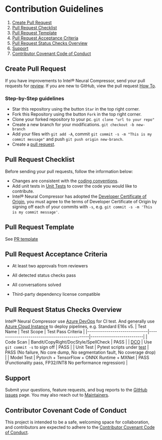 Contribution Guidelines
=======================
1. [Create Pull Request](#create-pull-request)
2. [Pull Request Checklist](#pull-request-checklist)
3. [Pull Request Template](#pull-request-template)
4. [Pull Request Acceptance Criteria](#pull-request-acceptance-criteria)
5. [Pull Request Status Checks Overview](#pull-request-status-checks-overview)
6. [Support](#support)
7. [Contributor Covenant Code of Conduct](#contributor-covenant-code-of-conduct)

## Create Pull Request
If you have improvements to Intel® Neural Compressor, send your pull requests for
[review](https://github.com/intel/neural-compressor/pulls).
If you are new to GitHub, view the pull request [How To](https://help.github.com/articles/using-pull-requests/).
### Step-by-Step guidelines
- Star this repository using the button `Star` in the top right corner.
- Fork this Repository using the button `Fork` in the top right corner.
- Clone your forked repository to your pc.
`git clone "url to your repo"`
- Create a new branch for your modifications.
`git checkout -b new-branch`
- Add your files with `git add -A`, commit `git commit -s -m "This is my commit message"` and push `git push origin new-branch`.
- Create a [pull request](https://github.com/intel/neural-compressor/pulls).

## Pull Request Checklist

Before sending your pull requests, follow the information below:

- Changes are consistent with the [coding conventions](./coding_style.md).
- Add unit tests in [Unit Tests](https://github.com/intel/neural-compressor/tree/master/test) to cover the code you would like to contribute.
- Intel® Neural Compressor has adopted the [Developer Certificate of Origin](https://en.wikipedia.org/wiki/Developer_Certificate_of_Origin), you must agree to the terms of Developer Certificate of Origin by signing off each of your commits with `-s`, e.g. `git commit -s -m 'This is my commit message'`.

## Pull Request Template

See [PR template](/.github/pull_request_template.md)

## Pull Request Acceptance Criteria
- At least two approvals from reviewers

- All detected status checks pass

- All conversations solved

- Third-party dependency license compatible

## Pull Request Status Checks Overview
Intel® Neural Compressor use [Azure DevOps](https://learn.microsoft.com/en-us/azure/devops/pipelines/?view=azure-devops) for CI test.
And generally use [Azure Cloud Instance](https://azure.microsoft.com/en-us/pricing/purchase-options/pay-as-you-go) to deploy pipelines, e.g. Standard E16s v5.
|     Test Name                 |     Test Scope                                |     Test Pass Criteria    |
|-------------------------------|-----------------------------------------------|---------------------------|
|     Code Scan                 |     Bandit/CopyRight/DocStyle/SpellCheck       |     PASS          |
|     [DCO](https://github.com/apps/dco/)     |     Use `git commit -s` to sign off     |     PASS          |
|     Unit Test                 |     Pytest scripts under [test](/test)                |      PASS (No failure, No core dump, No segmentation fault, No coverage drop)      |
|     Model Test                |     Pytorch + TensorFlow + ONNX Runtime + MXNet         |      PASS (Functionality pass, FP32/INT8 No performance regression)       |

## Support

Submit your questions, feature requests, and bug reports to the
[GitHub issues](https://github.com/intel/neural-compressor/issues) page. You may also reach out to [Maintainers](mailto:inc.maintainers@intel.com).

## Contributor Covenant Code of Conduct

This project is intended to be a safe, welcoming space for collaboration, and contributors are expected to adhere to the [Contributor Covenant Code of Conduct](./CODE_OF_CONDUCT.md).
